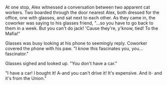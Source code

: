 At one stop, Alex witnessed a conversation between two apparent cat workers. Two boarded through the door nearest Alex, both dressed for the office, one with glasses, and sat next to each other. As they came in, the coworker was saying to his glasses friend, "...so you have to go back to them in a week. But you can't do jack! 'Cause they're, y'know, tied! To the Mafia!"

Glasses was busy looking at his phone to seemingly reply. Coworker covered the phone with his paw. "I *know* this fascinates you, you... fascinator."

Glasses sighed and looked up. "You don't have a car."

"I have a car! I bought it! A-and you can't drive it! It's expensive. And it- and it's from the Union." 


